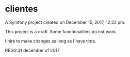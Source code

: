 clientes
========

A Symfony project created on December 15, 2017, 12:22 pm.


This project is a draft. Some functionalities do not work.

 I hire  to make changes as long as I have time.
 
 
 
 REGG.31 december of 2017
